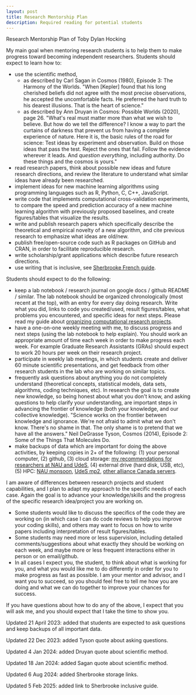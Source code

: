 ```yaml
---
layout: post
title: Research Mentorship Plan
description: Required reading for potential students
---
```


Research Mentorship Plan of Toby Dylan Hocking

My main goal when mentoring research students is to help them to make
progress toward becoming independent researchers. Students should
expect to learn how to:
- use the scientific method, 
  - as described by Carl Sagan in Cosmos (1980), Episode 3: The
    Harmony of the Worlds. "When [Kepler] found that his long
    cherished beliefs did not agree with the most precise
    observations, he accepted the uncomfortable facts. He preferred
    the hard truth to his dearest illusions. That is the heart of
    science."
  - as described by Ann Druyan in Cosmos: Possible Worlds (2020),
    page 26. "What's real must matter more than what we wish to
    believe. But how do we tell the difference? I know a way to part
    the curtains of darkness that prevent us from having a complete
    experience of nature. Here it is, the basic rules of the road for
    science: Test ideas by experiment and observation. Build on those
    ideas that pass the test. Reject the ones that fail. Follow the
    evidence wherever it leads. And *question everything*, including
    authority. Do these things and the cosmos is yours."
- read research papers, think about possible new ideas and future
  research directions, and review the literature to understand what
  similar ideas have already been researched.
- implement ideas for new machine learning algorithms using
  programming languages such as R, Python, C, C++, JavaScript.
- write code that implements computational cross-validation
  experiments, to compare the speed and prediction accuracy of a new
  machine learning algorithm with previously proposed baselines, and
  create figures/tables that visualize the results.
- write and publish research papers which specifically describe the
  theoretical and empirical novelty of a new algorithm, and cite
  previous research to emphasize what ideas are old/new.
- publish free/open-source code such as R packages on GitHub and CRAN,
  in order to facilitate reproducible research.
- write scholarship/grant applications which describe future research
  directions.
- use writing that is inclusive, see [Sherbrooke French guide](https://www.usherbrooke.ca/langue/fileadmin/sites/langue/documents/Guide_redaction_inclusive_vf.pdf).
  
Students should expect to do the following:
- keep a lab notebook / research journal on google docs / github
  README / similar. The lab notebook should be organized
  chronologically (most recent at the top), with an entry for every
  day doing research. Write what you did, links to code you
  created/used, result figures/tables, what problems you encountered,
  and specific ideas for next steps. Please read my guide about
  [organizing computational research projects](/blog/2025/computational-research-organization).
- have a one-on-one weekly meeting with me, to discuss progress and
  next steps (using the lab notebook to help explain). You should work
  an appropriate amount of time each week in order to make progress
  each week. For example Graduate Research Assistants (GRAs) should
  expect to work 20 hours per week on their research project.
- participate in weekly lab meetings, in which students create and
  deliver 60 minute scientific presentations, and get feedback from
  other research students in the lab who are working on similar
  topics. 
- frequently ask questions about anything you do not completely
  understand (theoretical concepts, statistical models, data sets,
  algorithms, coding techniques, etc). In research the goal is to
  create new knowledge, so being honest about what you don't know, and
  asking questions to help clarify your understanding, are important
  steps in advancing the frontier of knowledge (both your knowledge,
  and our collective knowledge).
  "Science works on the frontier between knowledge and ignorance. We're not afraid to admit what we don't know. There's no shame in that. The only shame is to pretend that we have all the answers." Neil DeGrasse Tyson, Cosmos (2014), Episode 2: Some of the Things That Molecules Do.
- make backups of data which are important for doing the above
  activities, by keeping copies in 2+ of the following: 
  (1) your personal computer, 
  (2) github, 
  (3) cloud storage: [my recommendations for researchers at NAU and UdeS](https://tdhock.github.io/blog/2022/cloud-storage/), 
  (4) external drive (hard disk, USB, etc), 
  (5) HPC: [NAU monsoon](https://in.nau.edu/arc/obtaining-an-account/), [ UdeS mp2](https://tdhock.github.io/blog/2024/mammouth-tutorial/), [other alliance Canada servers](https://docs.alliancecan.ca/wiki/Storage_and_file_management#Filesystem_quotas_and_policies).

I am aware of differences between research projects and student
capabilities, and I plan to adapt my approach to the specific needs of
each case. Again the goal is to advance your knowledge/skills and the
progress of the specific research idea/project you are working on.
- Some students would like to discuss the specifics of the code they
  are working on (in which case I can do code reviews to help you
  improve your coding skills), and others may want to focus on how to
  write papers including interpretation of result figures/tables.
- Some students may need more or less supervision, including detailed
  comments/suggestions about what exactly they should be working on
  each week, and maybe more or less frequent interactions either in
  person or on email/github.
- In all cases I expect you, the student, to think about what is
  working for you, and what you would like me to do differently in
  order for you to make progress as fast as possible. I am your mentor
  and advisor, and I want you to succeed, so you should feel free to
  tell me how you are doing and what we can do together to improve
  your chances for success.
  
If you have questions about how to do any of the above, I expect that
you will ask me, and you should expect that I take the time to show
you.

Updated 21 April 2023: added that students are expected to ask
questions and keep backups of all important data.

Updated 22 Dec 2023: added Tyson quote about asking questions.

Updated 4 Jan 2024: added Druyan quote about scientific method.

Updated 18 Jan 2024: added Sagan quote about scientific method.

Updated 6 Aug 2024: added Sherbrooke storage links.

Updated 5 Feb 2025: added link to Sherbrooke inclusive guide.

